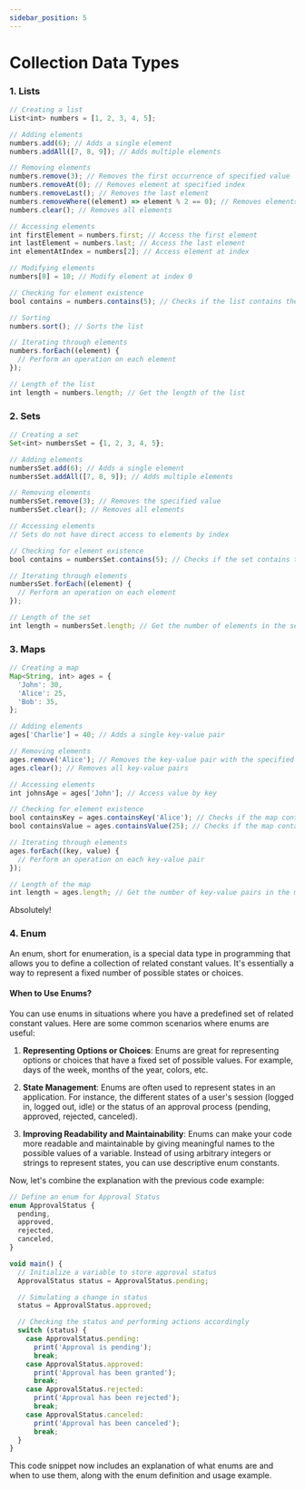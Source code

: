 ```yaml
---
sidebar_position: 5
---
```


# Collection Data Types

### 1. Lists

```Javascript
// Creating a list
List<int> numbers = [1, 2, 3, 4, 5];

// Adding elements
numbers.add(6); // Adds a single element
numbers.addAll([7, 8, 9]); // Adds multiple elements

// Removing elements
numbers.remove(3); // Removes the first occurrence of specified value
numbers.removeAt(0); // Removes element at specified index
numbers.removeLast(); // Removes the last element
numbers.removeWhere((element) => element % 2 == 0); // Removes elements based on condition
numbers.clear(); // Removes all elements

// Accessing elements
int firstElement = numbers.first; // Access the first element
int lastElement = numbers.last; // Access the last element
int elementAtIndex = numbers[2]; // Access element at index

// Modifying elements
numbers[0] = 10; // Modify element at index 0

// Checking for element existence
bool contains = numbers.contains(5); // Checks if the list contains the specified value

// Sorting
numbers.sort(); // Sorts the list

// Iterating through elements
numbers.forEach((element) {
  // Perform an operation on each element
});

// Length of the list
int length = numbers.length; // Get the length of the list
```

### 2. Sets

```Javascript
// Creating a set
Set<int> numbersSet = {1, 2, 3, 4, 5};

// Adding elements
numbersSet.add(6); // Adds a single element
numbersSet.addAll([7, 8, 9]); // Adds multiple elements

// Removing elements
numbersSet.remove(3); // Removes the specified value
numbersSet.clear(); // Removes all elements

// Accessing elements
// Sets do not have direct access to elements by index

// Checking for element existence
bool contains = numbersSet.contains(5); // Checks if the set contains the specified value

// Iterating through elements
numbersSet.forEach((element) {
  // Perform an operation on each element
});

// Length of the set
int length = numbersSet.length; // Get the number of elements in the set
```

### 3. Maps

```Javascript
// Creating a map
Map<String, int> ages = {
  'John': 30,
  'Alice': 25,
  'Bob': 35,
};

// Adding elements
ages['Charlie'] = 40; // Adds a single key-value pair

// Removing elements
ages.remove('Alice'); // Removes the key-value pair with the specified key
ages.clear(); // Removes all key-value pairs

// Accessing elements
int johnsAge = ages['John']; // Access value by key

// Checking for element existence
bool containsKey = ages.containsKey('Alice'); // Checks if the map contains the specified key
bool containsValue = ages.containsValue(25); // Checks if the map contains the specified value

// Iterating through elements
ages.forEach((key, value) {
  // Perform an operation on each key-value pair
});

// Length of the map
int length = ages.length; // Get the number of key-value pairs in the map
```

Absolutely! 

### 4. Enum

An enum, short for enumeration, is a special data type in programming that allows you to define a collection of related constant values. It's essentially a way to represent a fixed number of possible states or choices.

#### When to Use Enums?

You can use enums in situations where you have a predefined set of related constant values. Here are some common scenarios where enums are useful:

1. **Representing Options or Choices**: Enums are great for representing options or choices that have a fixed set of possible values. For example, days of the week, months of the year, colors, etc.

2. **State Management**: Enums are often used to represent states in an application. For instance, the different states of a user's session (logged in, logged out, idle) or the status of an approval process (pending, approved, rejected, canceled).

3. **Improving Readability and Maintainability**: Enums can make your code more readable and maintainable by giving meaningful names to the possible values of a variable. Instead of using arbitrary integers or strings to represent states, you can use descriptive enum constants.

Now, let's combine the explanation with the previous code example:

```javascript
// Define an enum for Approval Status
enum ApprovalStatus {
  pending,
  approved,
  rejected,
  canceled,
}

void main() {
  // Initialize a variable to store approval status
  ApprovalStatus status = ApprovalStatus.pending;

  // Simulating a change in status
  status = ApprovalStatus.approved;

  // Checking the status and performing actions accordingly
  switch (status) {
    case ApprovalStatus.pending:
      print('Approval is pending');
      break;
    case ApprovalStatus.approved:
      print('Approval has been granted');
      break;
    case ApprovalStatus.rejected:
      print('Approval has been rejected');
      break;
    case ApprovalStatus.canceled:
      print('Approval has been canceled');
      break;
  }
}
```

This code snippet now includes an explanation of what enums are and when to use them, along with the enum definition and usage example.

